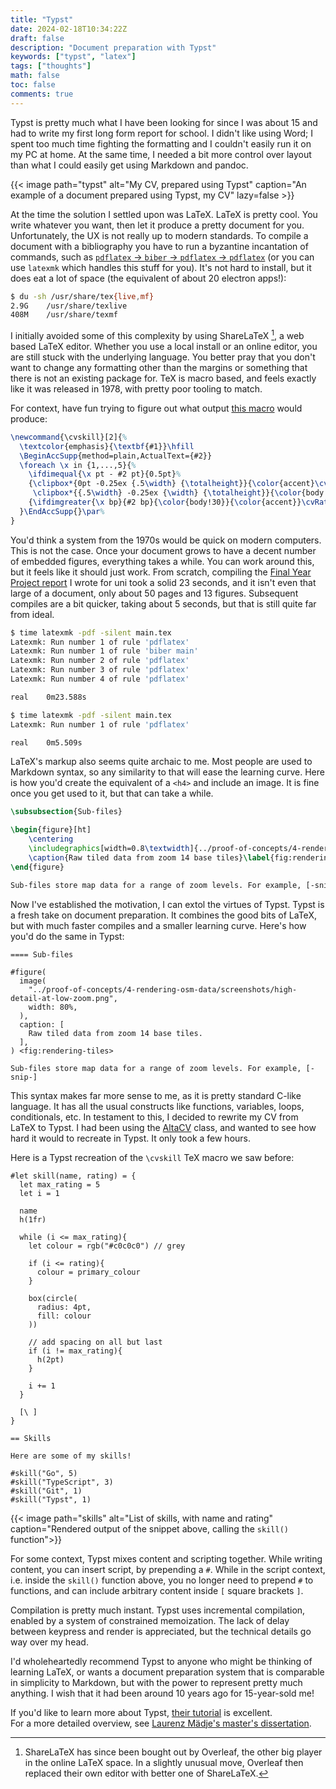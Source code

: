 ```yaml
---
title: "Typst"
date: 2024-02-18T10:34:22Z
draft: false
description: "Document preparation with Typst"
keywords: ["typst", "latex"]
tags: ["thoughts"]
math: false
toc: false
comments: true
---
```


Typst is pretty much what I have been looking for since I was about 15 and had to write my first long form report for school. I didn't like using Word; I spent too much time fighting the formatting and I couldn't easily run it on my PC at home. At the same time, I needed a bit more control over layout than what I could easily get using Markdown and pandoc.

{{< image path="typst" alt="My CV, prepared using Typst" caption="An example of a document prepared using Typst, my CV" lazy=false >}}

At the time the solution I settled upon was LaTeX. LaTeX is pretty cool. You write whatever you want, then let it produce a pretty document for you. Unfortunately, the UX is not really up to modern standards. To compile a document with a bibliography you have to run a byzantine incantation of commands, such as [`pdflatex` -> `biber` -> `pdflatex` -> `pdflatex`](https://tex.stackexchange.com/a/204298) (or you can use `latexmk` which handles this stuff for you). It's not hard to install, but it does eat a lot of space (the equivalent of about 20 electron apps!):

```bash
$ du -sh /usr/share/tex{live,mf}
2.9G	/usr/share/texlive
408M	/usr/share/texmf
```
I initially avoided some of this complexity by using ShareLaTeX [^1], a web based LaTeX editor. Whether you use a local install or an online editor, you are still stuck with the underlying language. You better pray that you don't want to change any formatting other than the margins or something that there is not an existing package for. TeX is macro based, and feels exactly like it was released in 1978, with pretty poor tooling to match.

[^1]: ShareLaTeX has since been bought out by Overleaf, the other big player in the online LaTeX space. In a slightly unusual move, Overleaf then replaced their own editor with better one of ShareLaTeX.

For context, have fun trying to figure out what output [this macro](https://github.com/liantze/AltaCV/blob/74bc05df383c08ceacfcc6d438c1aa2b207cd1dc/altacv.cls#L328-L337) would produce:

```latex
\newcommand{\cvskill}[2]{%
  \textcolor{emphasis}{\textbf{#1}}\hfill
  \BeginAccSupp{method=plain,ActualText={#2}}
  \foreach \x in {1,...,5}{%
    \ifdimequal{\x pt - #2 pt}{0.5pt}%
    {\clipbox*{0pt -0.25ex {.5\width} {\totalheight}}{\color{accent}\cvRatingMarker}%
     \clipbox*{{.5\width} -0.25ex {\width} {\totalheight}}{\color{body!30}\cvRatingMarker}}
    {\ifdimgreater{\x bp}{#2 bp}{\color{body!30}}{\color{accent}}\cvRatingMarker}%
  }\EndAccSupp{}\par%
}
```

You'd think a system from the 1970s would be quick on modern computers. This is not the case. Once your document grows to have a decent number of embedded figures, everything takes a while. You can work around this, but it feels like it should just work. From scratch, compiling the [Final Year Project report](https://github.com/GeorgeHoneywood/final-year-project/files/11584765/george-honeywood-final-report.pdf) I wrote for uni took a solid 23 seconds, and it isn't even that large of a document, only about 50 pages and 13 figures. Subsequent compiles are a bit quicker, taking about 5 seconds, but that is still quite far from ideal.

```bash 
$ time latexmk -pdf -silent main.tex 
Latexmk: Run number 1 of rule 'pdflatex'
Latexmk: Run number 1 of rule 'biber main'
Latexmk: Run number 2 of rule 'pdflatex'
Latexmk: Run number 3 of rule 'pdflatex'
Latexmk: Run number 4 of rule 'pdflatex'

real    0m23.588s

$ time latexmk -pdf -silent main.tex
Latexmk: Run number 1 of rule 'pdflatex'

real    0m5.509s
```

LaTeX's markup also seems quite archaic to me. Most people are used to Markdown syntax, so any similarity to that will ease the learning curve. Here is how you'd create the equivalent of a `<h4>` and include an image. It is fine once you get used to it, but that can take a while.

```latex
\subsubsection{Sub-files}

\begin{figure}[ht]
    \centering
    \includegraphics[width=0.8\textwidth]{../proof-of-concepts/4-rendering-osm-data/screenshots/high-detail-at-low-zoom.png}
    \caption{Raw tiled data from zoom 14 base tiles}\label{fig:rendering-tiles}
\end{figure}

Sub-files store map data for a range of zoom levels. For example, [-snip-]
```

Now I've established the motivation, I can extol the virtues of Typst. Typst is a fresh take on document preparation. It combines the good bits of LaTeX, but with much faster compiles and a smaller learning curve. Here's how you'd do the same in Typst:

```plain
==== Sub-files

#figure(
  image(
    "../proof-of-concepts/4-rendering-osm-data/screenshots/high-detail-at-low-zoom.png",
    width: 80%,
  ),
  caption: [
    Raw tiled data from zoom 14 base tiles.
  ],
) <fig:rendering-tiles>

Sub-files store map data for a range of zoom levels. For example, [-snip-]
```

This syntax makes far more sense to me, as it is pretty standard C-like language. It has all the usual constructs like functions, variables, loops, conditionals, etc. In testament to this, I decided to rewrite my CV from LaTeX to Typst. I had been using the [AltaCV](https://github.com/liantze/AltaCV) class, and wanted to see how hard it would to recreate in Typst. It only took a few hours.

Here is a Typst recreation of the `\cvskill` TeX macro we saw before:

```plain
#let skill(name, rating) = {
  let max_rating = 5
  let i = 1

  name
  h(1fr)

  while (i <= max_rating){
    let colour = rgb("#c0c0c0") // grey

    if (i <= rating){
      colour = primary_colour
    }

    box(circle(
      radius: 4pt,
      fill: colour
    ))

    // add spacing on all but last
    if (i != max_rating){
      h(2pt)
    }

    i += 1
  }
  
  [\ ]
}

== Skills

Here are some of my skills!

#skill("Go", 5)
#skill("TypeScript", 3)
#skill("Git", 1)
#skill("Typst", 1)
```

{{< image path="skills" alt="List of skills, with name and rating" caption="Rendered output of the snippet above, calling the `skill()` function">}}

For some context, Typst mixes content and scripting together. While writing content, you can insert script, by prepending a `#`. While in the script context, i.e. inside the `skill()` function above, you no longer need to prepend `#` to functions, and can include arbitrary content inside `[` square brackets `]`.

Compilation is pretty much instant. Typst uses incremental compilation, enabled by a system of constrained memoization. The lack of delay between keypress and render is appreciated, but the technical details go way over my head.

I'd wholeheartedly recommend Typst to anyone who might be thinking of learning LaTeX, or wants a document preparation system that is comparable in simplicity to Markdown, but with the power to represent pretty much anything. I wish that it had been around 10 years ago for 15-year-sold me!

If you'd like to learn more about Typst, [their tutorial](https://typst.app/docs/tutorial/) is excellent.  
For a more detailed overview, see [Laurenz Mädje's master's dissertation](https://laurmaedje.github.io/programmable-markup-language-for-typesetting.pdf).
